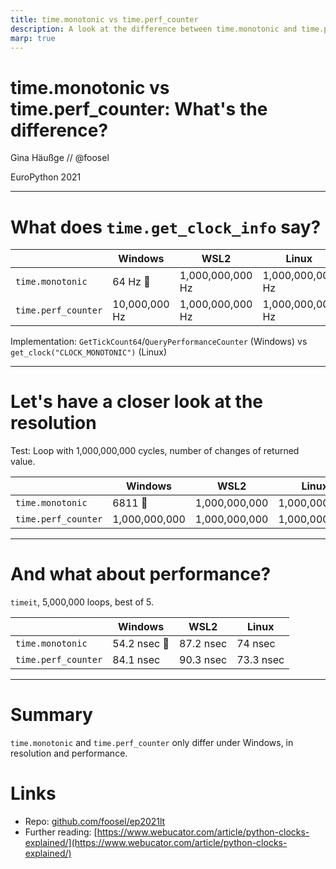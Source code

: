 ```yaml
---
title: time.monotonic vs time.perf_counter
description: A look at the difference between time.monotonic and time.perf_counter across platforms
marp: true
---
```


<!-- class: invert -->

# time.monotonic vs time.perf_counter: What's the difference?

Gina Häußge // @foosel

EuroPython 2021

---

# What does `time.get_clock_info` say?

|                  | Windows | WSL2 | Linux |
| ---------------- | -------- | ---- | ----- |
| `time.monotonic`    | 64 Hz 👀 | 1,000,000,000 Hz | 1,000,000,000 Hz |
| `time.perf_counter` | 10,000,000 Hz | 1,000,000,000 Hz | 1,000,000,000 Hz |

Implementation: `GetTickCount64`/`QueryPerformanceCounter` (Windows) vs `get_clock("CLOCK_MONOTONIC")` (Linux)

---

# Let's have a closer look at the resolution

Test: Loop with 1,000,000,000 cycles, number of changes of returned value.

|                     | Windows       | WSL2          | Linux         |
| ------------------- | ------------- | ------------- | ------------- |
| `time.monotonic`    | 6811 👀         | 1,000,000,000 | 1,000,000,000 |
| `time.perf_counter` | 1,000,000,000 | 1,000,000,000 | 1,000,000,000 |

---

# And what about performance?

`timeit`, 5,000,000 loops, best of 5.

|                     | Windows   | WSL2      | Linux     |
| ------------------- | --------- | ----------| --------- |
| `time.monotonic`    | 54.2 nsec 👀 | 87.2 nsec | 74 nsec   |
| `time.perf_counter` | 84.1 nsec | 90.3 nsec | 73.3 nsec |

---

# Summary

`time.monotonic` and `time.perf_counter` only differ under Windows, in resolution and performance.

# Links

  - Repo: [github.com/foosel/ep2021lt](https://github.com/foosel/ep2021lt)
  - Further reading: [https://www.webucator.com/article/python-clocks-explained/](https://www.webucator.com/article/python-clocks-explained/)
